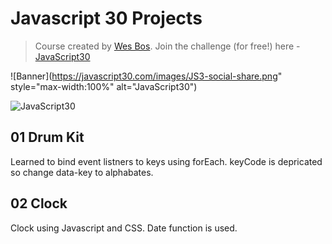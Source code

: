 # Javascript 30 Projects

> Course created by [Wes Bos](https://github.com/wesbos). Join the challenge (for free!) here - [JavaScript30](https://javascript30.com/account)

![Banner](<https://javascript30.com/images/JS3-social-share.png>" style="max-width:100%" alt="JavaScript30")

<img src="https://javascript30.com/images/JS3-social-share.png" style="max-width:100%" alt="JavaScript30" />

## 01 Drum Kit

Learned to bind event listners to keys using forEach.
keyCode is depricated so change data-key to alphabates.

## 02 Clock

Clock using Javascript and CSS. Date function is used.
